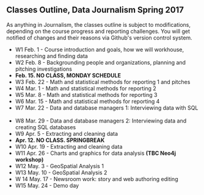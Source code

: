 ## Classes Outline, Data Journalism Spring 2017

[//]: # (1. Each class title links to it's class .md document.)
[//]: # (2. Each class .md includes class details, including links to assignments that are written as assignment-number or assignment-deadline .md, readings and required software.)
[//]: # (3. Data for assignments goes in the `data` folder.)


As anything in Journalism, the classes outline is subject to modifications, depending on the course progress and reporting challenges. You will get notified of changes and their reasons via Github's version control system.

* W1 Feb. 1 - Course introduction and goals, how we will workhouse, researching and finding data 
* W2 Feb. 8 - Backgrounding people and organizations, planning and pitching investigations
* **Feb. 15. NO CLASS, MONDAY SCHEDULE**
* W3 Feb. 22 - Math and statistical methods for reporting 1 and pitches
* W4 Mar. 1 - Math and statistical methods for reporting 2
* W5 Mar. 8 - Math and statistical methods for reporting 3
* W6 Mar. 15 - Math and statistical methods for reporting 4
* W7 Mar. 22 - Data and database managers 1: Interviewing data with SQL  
* W8 Mar. 29 - Data and database managers 2: Interviewing data and creating SQL databases 
* W9 Apr. 5 - Extracting and cleaning data 
* **Apr. 12. NO CLASS. SPRINGBREAK**
* W10 Apr. 19 - Extracting and cleaning data
* W11 Apr. 26 - Charts and graphics for data analysis **(TBC Neo4j workshop)**
* W12 May. 3 - GeoSpatial Analysis 1
* W13 May. 10 - GeoSpatial Analysis 2
* W 14 May. 17 - Newsroom work: story and web authoring editing
* W15 May. 24 - Demo day
